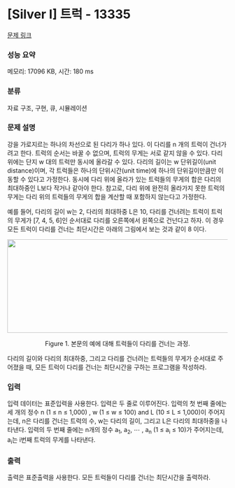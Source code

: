 # [Silver I] 트럭 - 13335 

[문제 링크](https://www.acmicpc.net/problem/13335) 

### 성능 요약

메모리: 17096 KB, 시간: 180 ms

### 분류

자료 구조, 구현, 큐, 시뮬레이션

### 문제 설명

<p>강을 가로지르는 하나의 차선으로 된 다리가 하나 있다. 이 다리를 n 개의 트럭이 건너가려고 한다. 트럭의 순서는 바꿀 수 없으며, 트럭의 무게는 서로 같지 않을 수 있다. 다리 위에는 단지 w 대의 트럭만 동시에 올라갈 수 있다. 다리의 길이는 w 단위길이(unit distance)이며, 각 트럭들은 하나의 단위시간(unit time)에 하나의 단위길이만큼만 이동할 수 있다고 가정한다. 동시에 다리 위에 올라가 있는 트럭들의 무게의 합은 다리의 최대하중인 L보다 작거나 같아야 한다. 참고로, 다리 위에 완전히 올라가지 못한 트럭의 무게는 다리 위의 트럭들의 무게의 합을 계산할 때 포함하지 않는다고 가정한다.</p>

<p>예를 들어, 다리의 길이 w는 2, 다리의 최대하중 L은 10, 다리를 건너려는 트럭이 트럭의 무게가 [7, 4, 5, 6]인 순서대로 다리를 오른쪽에서 왼쪽으로 건넌다고 하자. 이 경우 모든 트럭이 다리를 건너는 최단시간은 아래의 그림에서 보는 것과 같이 8 이다.</p>

<p style="text-align: center;"><img alt="" src="https://onlinejudgeimages.s3-ap-northeast-1.amazonaws.com/problem/13335/1.png" style="height:214px; width:664px"></p>

<p style="text-align: center;">Figure 1. 본문의 예에 대해 트럭들이 다리를 건너는 과정.</p>

<p>다리의 길이와 다리의 최대하중, 그리고 다리를 건너려는 트럭들의 무게가 순서대로 주어졌을 때, 모든 트럭이 다리를 건너는 최단시간을 구하는 프로그램을 작성하라.</p>

### 입력 

 <p>입력 데이터는 표준입력을 사용한다. 입력은 두 줄로 이루어진다. 입력의 첫 번째 줄에는 세 개의 정수 n (1 ≤ n ≤ 1,000) , w (1 ≤ w ≤ 100) and L (10 ≤ L ≤ 1,000)이 주어지는데, n은 다리를 건너는 트럭의 수, w는 다리의 길이, 그리고 L은 다리의 최대하중을 나타낸다. 입력의 두 번째 줄에는 n개의 정수 a<sub>1</sub>, a<sub>2</sub>, ⋯ , a<sub>n</sub> (1 ≤ a<sub>i</sub> ≤ 10)가 주어지는데, a<sub>i</sub>는 i번째 트럭의 무게를 나타낸다.</p>

### 출력 

 <p>출력은 표준출력을 사용한다. 모든 트럭들이 다리를 건너는 최단시간을 출력하라.</p>

